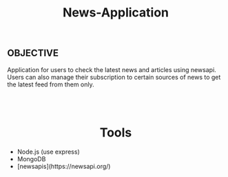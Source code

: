 <h1 align="center">News-Application</h1>

<br/>

## OBJECTIVE
  Application for users to check the latest news and articles using newsapi. Users can also manage their subscription to certain sources of news to get the latest feed from them only.

<br/><br/>
<!-- #################################################### -->

<!-- #################################################### -->
<h1 align="center">Tools</h1>
  
<ul>
  <li>Node.js (use express)</li>
  <li>MongoDB</li>
  <li>[newsapis](https://newsapi.org/)</li>
</ul>
  

<br/><br/>
<!-- #################################################### -->

<!-- #################################################### -->
